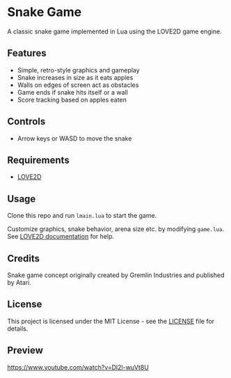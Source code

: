 # Snake Game

A classic snake game implemented in Lua using the LOVE2D game engine. 

## Features

- Simple, retro-style graphics and gameplay
- Snake increases in size as it eats apples
- Walls on edges of screen act as obstacles
- Game ends if snake hits itself or a wall
- Score tracking based on apples eaten

## Controls

- Arrow keys or WASD to move the snake

## Requirements

- [LOVE2D](https://love2d.org/) 

## Usage

Clone this repo and run `lmain.lua` to start the game.

Customize graphics, snake behavior, arena size etc. by modifying `game.lua`. See [LOVE2D documentation](https://love2d.org/wiki/Main_Page) for help.

## Credits

Snake game concept originally created by Gremlin Industries and published by Atari.

## License

This project is licensed under the MIT License - see the [LICENSE](LICENSE) file for details.

## Preview

https://www.youtube.com/watch?v=Dl2l-wuVt8U
